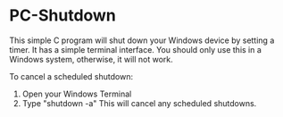# PC-Shutdown
This simple C program will shut down your Windows device by setting a timer. It has a simple terminal interface.
You should only use this in a Windows system, otherwise, it will not work.

To cancel a scheduled shutdown:
1) Open your Windows Terminal
2) Type "shutdown -a"
This will cancel any scheduled shutdowns.
